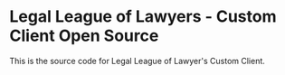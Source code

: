 # Legal League of Lawyers - Custom Client Open Source
This is the source code for Legal League of Lawyer's Custom Client.
